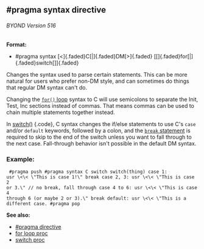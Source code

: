 ## #pragma syntax directive 
###### BYOND Version 516

<!-- -->
**Format:**
+   #pragma syntax [\<]{.faded}C[\|]{.faded}DM[\>]{.faded}
    [\[]{.faded}for[\|]{.faded}switch[\]]{.faded}


Changes the syntax used to parse certain statements. This can
be more natural for users who prefer non-DM style, and can sometimes do
things that regular DM syntax can\'t do. 

Changing the [`for()`
loop](/ref/proc/for/loop.md)  syntax to C will use semicolons to separate the
Init, Test, Inc sections instead of commas. That means commas can be
used to chain multiple statements together instead. 

In
[switch()](/ref/proc/switch.md) {.code}, C syntax changes the if/else
statements to use C\'s `case` and/or `default` keywords, followed by a
colon, and the [`break` statement](/ref/proc/break.md) is required to skip to
the end of the switch unless you want to fall through to the next case.
Fall-through behavior isn\'t possible in the default DM syntax.
### Example:

```
 #pragma push #pragma syntax C switch switch(thing) case 1:
usr \<\< \"This is case 1!\" break case 2, 3: usr \<\< \"This is case 2
or 3.\" // no break, fall through case 4 to 6: usr \<\< \"This is case 4
through 6 (or maybe 2 or 3).\" break default: usr \<\< \"This is a
different case. #pragma pop 
```


**See also:**
+   [#pragma directive](/ref/DM/preprocessor/pragma.md) 
+   [for loop proc](/ref/proc/for/loop.md) 
+   [switch proc](/ref/proc/switch.md) 